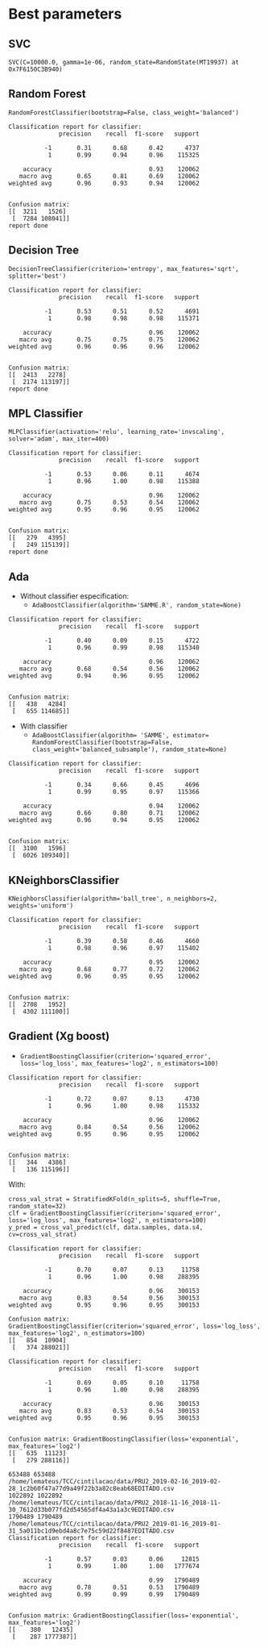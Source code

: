 # Best parameters

## SVC

`SVC(C=10000.0, gamma=1e-06, random_state=RandomState(MT19937) at 0x7F6150C3B940)`

## Random Forest

`RandomForestClassifier(bootstrap=False, class_weight='balanced')`

```
Classification report for classifier:
              precision    recall  f1-score   support

          -1       0.31      0.68      0.42      4737
           1       0.99      0.94      0.96    115325

    accuracy                           0.93    120062
   macro avg       0.65      0.81      0.69    120062
weighted avg       0.96      0.93      0.94    120062


Confusion matrix:
[[  3211   1526]
 [  7284 108041]]
report done
```

## Decision Tree

`DecisionTreeClassifier(criterion='entropy', max_features='sqrt', splitter='best')`

```
Classification report for classifier:
              precision    recall  f1-score   support

          -1       0.53      0.51      0.52      4691
           1       0.98      0.98      0.98    115371

    accuracy                           0.96    120062
   macro avg       0.75      0.75      0.75    120062
weighted avg       0.96      0.96      0.96    120062


Confusion matrix:
[[  2413   2278]
 [  2174 113197]]
report done
```


## MPL Classifier

`MLPClassifier(activation='relu', learning_rate='invscaling', solver='adam', max_iter=400)`

```
Classification report for classifier:
              precision    recall  f1-score   support

          -1       0.53      0.06      0.11      4674
           1       0.96      1.00      0.98    115388

    accuracy                           0.96    120062
   macro avg       0.75      0.53      0.54    120062
weighted avg       0.95      0.96      0.95    120062


Confusion matrix:
[[   279   4395]
 [   249 115139]]
report done
```

## Ada

* Without classifier especification:
    * `AdaBoostClassifier(algorithm='SAMME.R', random_state=None)`
```
Classification report for classifier:
              precision    recall  f1-score   support

          -1       0.40      0.09      0.15      4722
           1       0.96      0.99      0.98    115340

    accuracy                           0.96    120062
   macro avg       0.68      0.54      0.56    120062
weighted avg       0.94      0.96      0.95    120062


Confusion matrix:
[[   438   4284]
 [   655 114685]]
```
* With classifier
    * `AdaBoostClassifier(algorithm= 'SAMME', estimator= RandomForestClassifier(bootstrap=False, class_weight='balanced_subsample'), random_state=None)`

```
Classification report for classifier:
              precision    recall  f1-score   support

          -1       0.34      0.66      0.45      4696
           1       0.99      0.95      0.97    115366

    accuracy                           0.94    120062
   macro avg       0.66      0.80      0.71    120062
weighted avg       0.96      0.94      0.95    120062


Confusion matrix:
[[  3100   1596]
 [  6026 109340]]
```

## KNeighborsClassifier

`KNeighborsClassifier(algorithm='ball_tree', n_neighbors=2, weights='uniform')`

```
Classification report for classifier:
              precision    recall  f1-score   support

          -1       0.39      0.58      0.46      4660
           1       0.98      0.96      0.97    115402

    accuracy                           0.95    120062
   macro avg       0.68      0.77      0.72    120062
weighted avg       0.96      0.95      0.95    120062


Confusion matrix:
[[  2708   1952]
 [  4302 111100]]
```

## Gradient (Xg boost)

* `GradientBoostingClassifier(criterion='squared_error', loss='log_loss', max_features='log2', n_estimators=100)`

```
Classification report for classifier:
              precision    recall  f1-score   support

          -1       0.72      0.07      0.13      4730
           1       0.96      1.00      0.98    115332

    accuracy                           0.96    120062
   macro avg       0.84      0.54      0.56    120062
weighted avg       0.95      0.96      0.95    120062


Confusion matrix:
[[   344   4386]
 [   136 115196]]

```

With:
```
cross_val_strat = StratifiedKFold(n_splits=5, shuffle=True, random_state=32)
clf = GradientBoostingClassifier(criterion='squared_error', loss='log_loss', max_features='log2', n_estimators=100)
y_pred = cross_val_predict(clf, data.samples, data.s4, cv=cross_val_strat)

Classification report for classifier:
              precision    recall  f1-score   support

          -1       0.70      0.07      0.13     11758
           1       0.96      1.00      0.98    288395

    accuracy                           0.96    300153
   macro avg       0.83      0.54      0.56    300153
weighted avg       0.95      0.96      0.95    300153

Confusion matrix: GradientBoostingClassifier(criterion='squared_error', loss='log_loss', max_features='log2', n_estimators=100)
[[   854  10904]
 [   374 288021]]

```

```
Classification report for classifier:
              precision    recall  f1-score   support

          -1       0.69      0.05      0.10     11758
           1       0.96      1.00      0.98    288395

    accuracy                           0.96    300153
   macro avg       0.83      0.53      0.54    300153
weighted avg       0.95      0.96      0.95    300153


Confusion matrix: GradientBoostingClassifier(loss='exponential', max_features='log2')
[[   635  11123]
 [   279 288116]]
```

```
653488 653488
/home/lemateus/TCC/cintilacao/data/PRU2_2019-02-16_2019-02-28_1c2b60f47a77d9a49f22b3a82c8eab68EDITADO.csv
1022892 1022892
/home/lemateus/TCC/cintilacao/data/PRU2_2018-11-16_2018-11-30_7612d33b077fd2d54565df4a43a1a3c9EDITADO.csv
1790489 1790489
/home/lemateus/TCC/cintilacao/data/PRU2_2019-01-16_2019-01-31_5a011bc1d9ebd4a8c7e75c59d22f8487EDITADO.csv
Classification report for classifier:
              precision    recall  f1-score   support

          -1       0.57      0.03      0.06     12815
           1       0.99      1.00      1.00   1777674

    accuracy                           0.99   1790489
   macro avg       0.78      0.51      0.53   1790489
weighted avg       0.99      0.99      0.99   1790489


Confusion matrix: GradientBoostingClassifier(loss='exponential', max_features='log2')
[[    380   12435]
 [    287 1777387]]
```